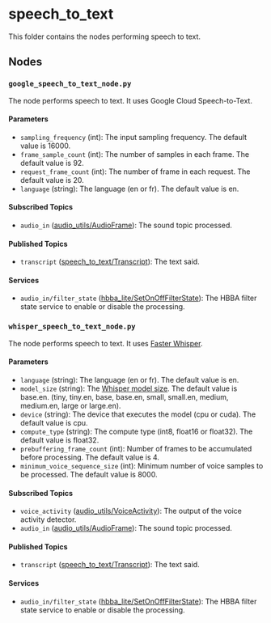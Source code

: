 # speech_to_text
This folder contains the nodes performing speech to text.

## Nodes
### `google_speech_to_text_node.py`
The node performs speech to text. It uses Google Cloud Speech-to-Text.

#### Parameters
 - `sampling_frequency` (int): The input sampling frequency. The default value is 16000.
 - `frame_sample_count` (int): The number of samples in each frame. The default value is 92.
 - `request_frame_count` (int): The number of frame in each request. The default value is 20.
 - `language` (string): The language (en or fr). The default value is en.

#### Subscribed Topics
 - `audio_in` ([audio_utils/AudioFrame](https://github.com/introlab/audio_utils/blob/main/msg/AudioFrame.msg)): The sound topic processed.

#### Published Topics
 - `transcript` ([speech_to_text/Transcript](msg/Transcript.msg)): The text said.

#### Services
 - `audio_in/filter_state` ([hbba_lite/SetOnOffFilterState](../../hbba_lite/srv/SetOnOffFilterState.srv)): The HBBA filter state service to enable or disable the processing.

### `whisper_speech_to_text_node.py`
The node performs speech to text. It uses [Faster Whisper](https://github.com/guillaumekln/faster-whisper).

#### Parameters
 - `language` (string): The language (en or fr). The default value is en.
 - `model_size` (string): The [Whisper model size](https://github.com/openai/whisper#available-models-and-languages). The default value is base.en.
 (tiny, tiny.en, base, base.en, small, small.en, medium, medium.en, large or large.en).
 - `device` (string): The device that executes the model (cpu or cuda). The default value is cpu.
 - `compute_type` (string): The compute type (int8, float16 or float32). The default value is float32.
 - `prebuffering_frame_count` (int): Number of frames to be accumulated before processing. The default value is 4.
 - `minimum_voice_sequence_size` (int): Minimum number of voice samples to be processed. The default value is 8000.


#### Subscribed Topics
 - `voice_activity` ([audio_utils/VoiceActivity](https://github.com/introlab/audio_utils/blob/main/msg/VoiceActivity.msg)): The output of the voice activity detector.
 - `audio_in` ([audio_utils/AudioFrame](https://github.com/introlab/audio_utils/blob/main/msg/AudioFrame.msg)): The sound topic processed.

#### Published Topics
 - `transcript` ([speech_to_text/Transcript](msg/Transcript.msg)): The text said.

#### Services
 - `audio_in/filter_state` ([hbba_lite/SetOnOffFilterState](../../hbba_lite/srv/SetOnOffFilterState.srv)): The HBBA filter state service to enable or disable the processing.
